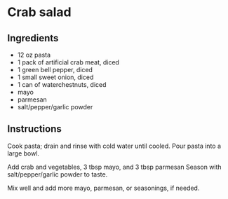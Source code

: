 # Crab salad

## Ingredients

* 12 oz pasta
* 1 pack of artificial crab meat, diced
* 1 green bell pepper, diced
* 1 small sweet onion, diced
* 1 can of waterchestnuts, diced
* mayo
* parmesan
* salt/pepper/garlic powder

## Instructions

Cook pasta; drain and rinse with cold water until cooled. Pour pasta into a large bowl.

Add crab and vegetables, 3 tbsp mayo, and 3 tbsp parmesan
Season with salt/pepper/garlic powder to taste.

Mix well and add more mayo, parmesan, or seasonings, if needed.